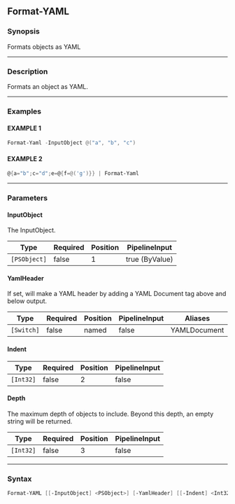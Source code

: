 Format-YAML
-----------




### Synopsis
Formats objects as YAML



---


### Description

Formats an object as YAML.



---


### Examples
#### EXAMPLE 1
```PowerShell
Format-Yaml -InputObject @("a", "b", "c")
```

#### EXAMPLE 2
```PowerShell
@{a="b";c="d";e=@{f=@('g')}} | Format-Yaml
```



---


### Parameters
#### **InputObject**

The InputObject.






|Type        |Required|Position|PipelineInput |
|------------|--------|--------|--------------|
|`[PSObject]`|false   |1       |true (ByValue)|



#### **YamlHeader**

If set, will make a YAML header by adding a YAML Document tag above and below output.






|Type      |Required|Position|PipelineInput|Aliases     |
|----------|--------|--------|-------------|------------|
|`[Switch]`|false   |named   |false        |YAMLDocument|



#### **Indent**




|Type     |Required|Position|PipelineInput|
|---------|--------|--------|-------------|
|`[Int32]`|false   |2       |false        |



#### **Depth**

The maximum depth of objects to include.
Beyond this depth, an empty string will be returned.






|Type     |Required|Position|PipelineInput|
|---------|--------|--------|-------------|
|`[Int32]`|false   |3       |false        |





---


### Syntax
```PowerShell
Format-YAML [[-InputObject] <PSObject>] [-YamlHeader] [[-Indent] <Int32>] [[-Depth] <Int32>] [<CommonParameters>]
```
